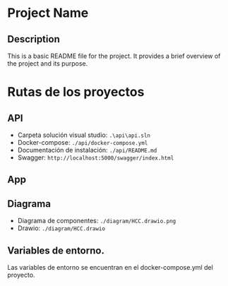 # Project Name

## Description

This is a basic README file for the project. It provides a brief overview of the project and its purpose.

# Rutas de los proyectos
## API
* Carpeta solución visual studio: `.\api\api.sln`
* Docker-compose: `./api/docker-compose.yml`
* Documentación de instalación: `./api/README.md`
* Swagger: `http://localhost:5000/swagger/index.html`

## App

## Diagrama
* Diagrama de componentes: `./diagram/HCC.drawio.png`
* Drawio: `./diagram/HCC.drawio`

## Variables de entorno.
Las variables de entorno se encuentran en el docker-compose.yml del proyecto.